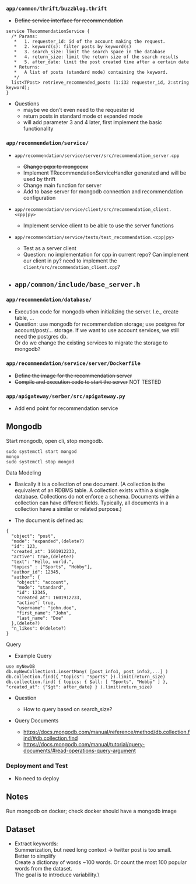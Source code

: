 ### `app/common/thrift/buzzblog.thrift`
- <s>Define service interface for recommendation</s>
```
service TRecommendationService {
  /* Params:
   *   1. requester_id: id of the account making the request.
   *   2. keyword(s): filter posts by keyword(s)
   *   3. search_size: limit the search space in the database
   *   4. return_size: limit the return size of the search results
   *   5. after_date: limit the post created time after a certain date
   * Returns:
   *   A list of posts (standard mode) containing the keyword.
   */
  list<TPost> retrieve_recommended_posts (1:i32 requester_id, 2:string keyword);
}
```
- Questions
    - maybe we don't even need to the requester id
    - return posts in standard mode ot expanded mode
    - will add parameter 3 and 4 later, first implement the basic functionality

### `app/recommendation/service/`
- `app/recommendation/service/server/src/recommendation_server.cpp`
    - <s>Change pqxx to mongocxx</s>
    - Implement TRecommendationServiceHandler generated and will be used by thrift
    - Change main function for server
    - Add to base server for mongodb connection and recommendation configuration

- `app/recommendation/service/client/src/recommendation_client.<cpp|py>`
    - Implement service client to be able to use the server functions

- `app/recommendation/service/tests/test_recommendation.<cpp|py>`
    - Test as a server client
    - Question: no implementation for cpp in current repo? Can implement our client in py? need to implement the `client/src/recommendation_client.cpp`?

- `app/common/include/base_server.h`
  - 

### `app/recommendation/database/`
- Execution code for mongodb when initializing the server. I.e., create table, ...
- Question: use mongodb for recommendation storage; use postgres for account/post/... storage. If we want to use account services, we still need the postgres db. \
Or do we change the existing services to migrate the storage to mongodb?

### `app/recommendation/service/server/Dockerfile`
- <s>Define the image for the recommendation server</s>
- <s>Compile and execution code to start the server</s> NOT TESTED

### `app/apigateway/serber/src/apigateway.py`
- Add end point for recommendation service


## Mongodb
Start mongodb, open cli, stop mongodb.
```
sudo systemctl start mongod
mongo
sudo systemctl stop mongod
```

Data Modeling
- Basically it is a collection of one document. 
(A collection is the equivalent of an RDBMS table. A collection exists within a single database. 
Collections do not enforce a schema. Documents within a collection can have different fields. 
Typically, all documents in a collection have a similar or related purpose.)

- The document is defined as:
```
{
  "object": "post",
  "mode": "expanded",(delete?)
  "id": 123,
  "created_at": 1601912233,
  "active": true,(delete?)
  "text": "Hello, world.",
  "topics" : ["Sports", "Hobby"],
  "author_id": 12345,
  "author": {
    "object": "account",
    "mode": "standard",
    "id": 12345,
    "created_at": 1601912233,
    "active": true,
    "username": "john.doe",
    "first_name": "John",
    "last_name": "Doe"
  },(delete?)
  "n_likes": 0(delete?)
}
```

Query
- Example Query
```
use myNewDB
db.myNewCollection1.insertMany( [post_info1, post_info2,...] )
db.collection.find({ "topics": "Sports" }).limit(return_size)
db.collection.find( { topics: { $all: [ "Sports", "Hobby" ] }, "created_at": {"$gt": after_date} } ).limit(return_size)
```

- Question
    - How to query based on search_size?

- Query Documents
    - https://docs.mongodb.com/manual/reference/method/db.collection.find/#db.collection.find
    - https://docs.mongodb.com/manual/tutorial/query-documents/#read-operations-query-argument
  

### Deployment and Test
- No need to deploy 


## Notes
Run mongodb on docker; check docker should have a mongodb image

## Dataset
- Extract keywords:\
Summerization, but need long context -> twitter post is too small.\
Better to simplify\
Create a dictionay of words ~100 words. Or count the most 100 popular words from the dataset.\
The goal is to introduce variability.\

